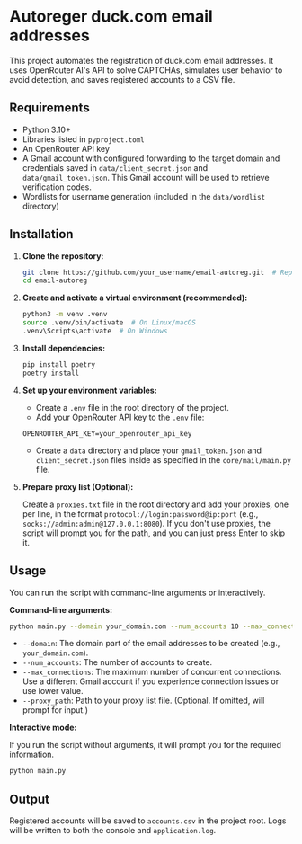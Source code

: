 
# Autoreger duck.com email addresses

This project automates the registration of duck.com email addresses. It uses OpenRouter AI's API to solve CAPTCHAs, simulates user behavior to avoid detection, and saves registered accounts to a CSV file.

## Requirements

- Python 3.10+
- Libraries listed in `pyproject.toml`
- An OpenRouter API key
- A Gmail account with configured forwarding to the target domain and credentials saved in `data/client_secret.json` and `data/gmail_token.json`.  This Gmail account will be used to retrieve verification codes.
- Wordlists for username generation (included in the `data/wordlist` directory)


## Installation

1. **Clone the repository:**

   ```bash
   git clone https://github.com/your_username/email-autoreg.git  # Replace with your repo URL
   cd email-autoreg


2. **Create and activate a virtual environment (recommended):**

   ```bash
   python3 -m venv .venv
   source .venv/bin/activate  # On Linux/macOS
   .venv\Scripts\activate  # On Windows
   ```

3. **Install dependencies:**

   ```bash
   pip install poetry
   poetry install
   ```

4. **Set up your environment variables:**

   - Create a `.env` file in the root directory of the project.
   - Add your OpenRouter API key to the `.env` file:

   ```
   OPENROUTER_API_KEY=your_openrouter_api_key
   ```

   -  Create a `data` directory and place your `gmail_token.json` and `client_secret.json` files inside as specified in the `core/mail/main.py` file.

5. **Prepare proxy list (Optional):**

   Create a `proxies.txt` file in the root directory and add your proxies, one per line, in the format `protocol://login:password@ip:port` (e.g., `socks://admin:admin@127.0.0.1:8080`). If you don't use proxies, the script will prompt you for the path, and you can just press Enter to skip it.

## Usage

You can run the script with command-line arguments or interactively.

**Command-line arguments:**

```bash
python main.py --domain your_domain.com --num_accounts 10 --max_connections 5 --proxy_path proxies.txt
```

- `--domain`: The domain part of the email addresses to be created (e.g., `your_domain.com`).
- `--num_accounts`: The number of accounts to create.
- `--max_connections`: The maximum number of concurrent connections. Use a different Gmail account if you experience connection issues or use lower value.
- `--proxy_path`:  Path to your proxy list file. (Optional.  If omitted, will prompt for input.)

**Interactive mode:**

If you run the script without arguments, it will prompt you for the required information.

```bash
python main.py
```

## Output

Registered accounts will be saved to `accounts.csv` in the project root.  Logs will be written to both the console and `application.log`.
